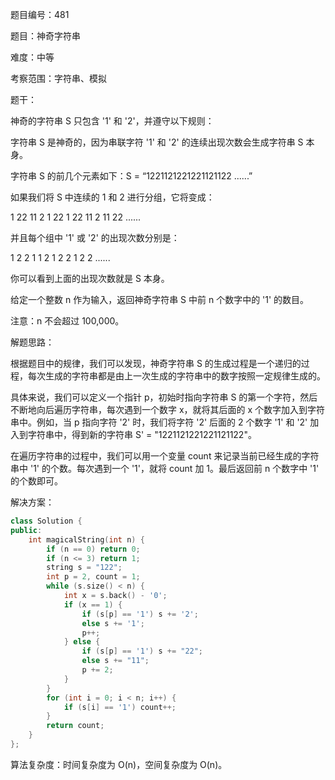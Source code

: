 题目编号：481

题目：神奇字符串

难度：中等

考察范围：字符串、模拟

题干：

神奇的字符串 S 只包含 '1' 和 '2'，并遵守以下规则：

字符串 S 是神奇的，因为串联字符 '1' 和 '2' 的连续出现次数会生成字符串 S 本身。

字符串 S 的前几个元素如下：S = “1221121221221121122 ......”

如果我们将 S 中连续的 1 和 2 进行分组，它将变成：

1 22 11 2 1 22 1 22 11 2 11 22 ......

并且每个组中 '1' 或 '2' 的出现次数分别是：

1 2 2 1 1 2 1 2 2 1 2 2 ......

你可以看到上面的出现次数就是 S 本身。

给定一个整数 n 作为输入，返回神奇字符串 S 中前 n 个数字中的 '1' 的数目。

注意：n 不会超过 100,000。

解题思路：

根据题目中的规律，我们可以发现，神奇字符串 S 的生成过程是一个递归的过程，每次生成的字符串都是由上一次生成的字符串中的数字按照一定规律生成的。

具体来说，我们可以定义一个指针 p，初始时指向字符串 S 的第一个字符，然后不断地向后遍历字符串，每次遇到一个数字 x，就将其后面的 x 个数字加入到字符串中。例如，当 p 指向字符 '2' 时，我们将字符 '2' 后面的 2 个数字 '1' 和 '2' 加入到字符串中，得到新的字符串 S' = "1221121221221121122"。

在遍历字符串的过程中，我们可以用一个变量 count 来记录当前已经生成的字符串中 '1' 的个数。每次遇到一个 '1'，就将 count 加 1。最后返回前 n 个数字中 '1' 的个数即可。

解决方案：

```cpp
class Solution {
public:
    int magicalString(int n) {
        if (n == 0) return 0;
        if (n <= 3) return 1;
        string s = "122";
        int p = 2, count = 1;
        while (s.size() < n) {
            int x = s.back() - '0';
            if (x == 1) {
                if (s[p] == '1') s += '2';
                else s += '1';
                p++;
            } else {
                if (s[p] == '1') s += "22";
                else s += "11";
                p += 2;
            }
        }
        for (int i = 0; i < n; i++) {
            if (s[i] == '1') count++;
        }
        return count;
    }
};
```

算法复杂度：时间复杂度为 O(n)，空间复杂度为 O(n)。